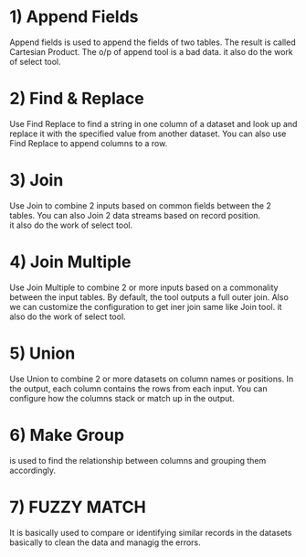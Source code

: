 # 1) Append Fields
Append fields is used to append the fields of two tables. The result is called Cartesian Product. The o/p of append tool is a bad data. 
it also do the work of select tool.  

# 2) Find & Replace 
Use Find Replace to find a string in one column of a dataset and look up and replace it with the specified value from another dataset. You can also use Find Replace to append columns to a row.

# 3) Join
Use Join to combine 2 inputs based on common fields between the 2 tables. You can also Join 2 data streams based on record position.  
it also do the work of select tool.  

# 4) Join Multiple
Use Join Multiple to combine 2 or more inputs based on a commonality between the input tables. By default, the tool outputs a full outer join. Also we can customize the configuration to get iner join same like Join tool.
it also do the work of select tool.  

# 5) Union
Use Union to combine 2 or more datasets on column names or positions. In the output, each column contains the rows from each input. You can configure how the columns stack or match up in the output.  

# 6) Make Group
 is used to find the relationship between columns and grouping them accordingly.  
 
 # 7) FUZZY MATCH
 It is basically used to compare or identifying similar records in the datasets basically to clean the data and managig the errors.
